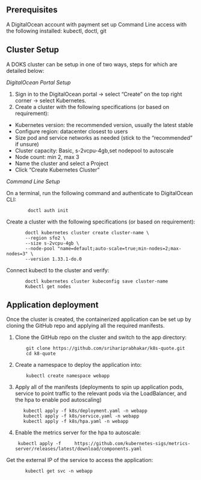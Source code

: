 ## Prerequisites

A DigitalOcean account with payment set up
Command Line access with the following installed: kubectl, doctl, git


## Cluster Setup

A DOKS cluster can be setup in one of two ways, steps for which are detailed below:

*DigitalOcean Portal Setup*

1. Sign in to the DigitalOcean portal -> select “Create” on the top right corner -> select Kubernetes.
2. Create a cluster with the following specifications (or based on requirement):

- Kubernetes version: the recommended version, usually the latest stable
- Configure region: datacenter closest to users 
- Size pod and service networks as needed (stick to the “recommended” if unsure)
- Cluster capacity: Basic, s-2vcpu-4gb,set nodepool to autoscale
- Node count: min 2, max 3
- Name the cluster and select a Project
- Click “Create Kubernetes Cluster”


*Command Line Setup*

On a terminal, run the following command and authenticate to DigitalOcean CLI:

            doctl auth init

Create a cluster with the following specifications (or based on requirement):

           doctl kubernetes cluster create cluster-name \
           --region sfo2 \
           --size s-2vcpu-4gb \
           --node-pool "name=default;auto-scale=true;min-nodes=2;max-nodes=3" \
           --version 1.33.1-do.0

Connect kubectl to the cluster and verify:
 
           doctl kubernetes cluster kubeconfig save cluster-name
           Kubectl get nodes


## Application deployment

Once the cluster is created, the containerized application can be set up by cloning the GitHub repo and applying all the required manifests.

1. Clone the GitHub repo on the cluster and switch to the app directory:

           git clone https://github.com/srihariprabhakar/k8s-quote.git
           cd k8-quote

2. Create a namespace to deploy the application into:

           kubectl create namespace webapp

3. Apply all of the manifests (deployments to spin up application pods, service to point traffic to the relevant pods via the LoadBalancer, and the hpa to enable pod autoscaling)

          kubectl apply -f k8s/deployment.yaml -n webapp
          kubectl apply -f k8s/service.yaml -n webapp
          kubectl apply -f k8s/hpa.yaml -n webapp

5. Enable the metrics server for the hpa to autoscale:

        kubectl apply -f     https://github.com/kubernetes-sigs/metrics-server/releases/latest/download/components.yaml

Get the external IP of the service to access the application:

           kubectl get svc -n webapp
